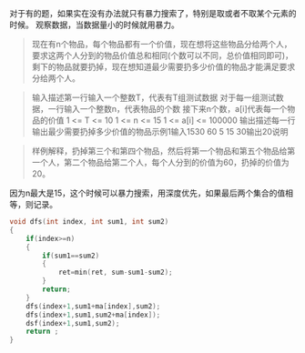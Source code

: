 对于有的题，如果实在没有办法就只有暴力搜索了，特别是取或者不取某个元素的时候。 
观察数据，当数据量小的时候就用暴力。   
>现在有n个物品，每个物品都有一个价值，现在想将这些物品分给两个人，要求这两个人分到的物品价值总和相同(个数可以不同，总价值相同即可)，剩下的物品就要扔掉，现在想知道最少需要扔多少价值的物品才能满足要求分给两个人。

>输入描述第一行输入一个整数T，代表有T组测试数据 对于每一组测试数据，一行输入一个整数n，代表物品的个数 接下来n个数，a[i]代表每一个物品的价值 1 <= T <= 10 1 <= n <= 15 1 <= a[i] <= 100000 输出描述每一行输出最少需要扔掉多少价值的物品示例1输入1530 60 5 15 30输出20说明

>样例解释，扔掉第三个和第四个物品，然后将第一个物品和第五个物品给第一个人，第二个物品给第二个人，每个人分到的价值为60，扔掉的价值为20。
<!--more-->

因为n最大是15，这个时候可以暴力搜索，用深度优先，如果最后两个集合的值相等，则记录。  
```cpp
void dfs(int index, int sum1, int sum2)
{
    if(index>=n)
    {
        if(sum1==sum2)
        {
            ret=min(ret, sum-sum1-sum2);
        }
        return;
    }
    dfs(index+1,sum1+ma[index],sum2);
    dfs(index+1,sum1,sum2+ma[index]);
    dsf(index+1,sum1,sum2);
    return ;
}
```

